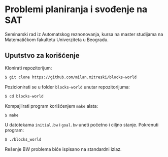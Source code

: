 # Problemi planiranja i svođenje na SAT

Seminarski rad iz Automatskog reznonovanja, kursa na master studijama na Matematičkom fakultetu Univerziteta u Beogradu. 

## Uputstvo za korišćenje

Klonirati repozitorijum:
```sh
$ git clone https://github.com/milan.mitreski/blocks-world
```

Pozicionirati se u folder `blocks-world` unutar repozitorijuma:
```sh
$ cd blocks-world
```

Kompajlirati program korišćenjem `make` alata:
```sh
$ make
```

U datotekama `initial.bw` i `goal.bw` uneti početno i ciljno stanje. Pokrenuti program:
```sh
$ ./blocks_world
```

Rešenje BW problema biće ispisano na standardni izlaz.